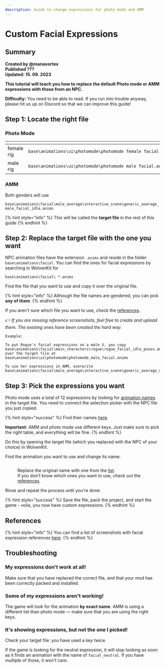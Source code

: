 ```yaml
---
description: Guide to change expressions for photo mode and AMM
---
```


# Custom Facial Expressions

## Summary <a href="#summary" id="summary"></a>

**Created by @manavortex**\
**Published ???**\
**Updated: 15. 09. 2023**

**This tutorial will teach you how to replace the default Photo mode or AMM expressions with those from an NPC.**&#x20;

**Difficulty:** You need to be able to read. If you run into trouble anyway, please hit us up on Discord so that we can improve this guide!

## Step 1: Locate the right file

### Photo Mode

<table data-header-hidden><thead><tr><th width="148"></th><th></th></tr></thead><tbody><tr><td>female rig</td><td><pre><code>base\animations\ui\photomode\photomode_female_facial.anims
</code></pre></td></tr><tr><td>male rig</td><td><pre><code>base\animations\ui\photomode\photomode_male_facial.anims
</code></pre></td></tr></tbody></table>

### AMM

Both genders will use

`base\animations\facial\male_average\interactive_scene\generic_average_male_facial_idle.anims`

{% hint style="info" %}
This will be called the **target file** in the rest of this guide
{% endhint %}

## Step 2: Replace the target file with the one you want

NPC animation files have the extension `.anims` and reside in the folder `base\animations\facial`. You can find the ones for facial expressions by searching in WolvenKit for

```
base\animations\facial\ *.anims
```

Find the file that you want to use and copy it over the original file.

{% hint style="info" %}
Although the file names are gendered, you can pick **any of them**.
{% endhint %}

&#x20;If you aren't sure which file you want to use, check the [references](../../references-lists-and-overviews/body/cheat-sheet-facial-expressions.md#expression-references-for-individual-npc-files).&#x20;

_👉 If you are missing reference screenshots, feel free to create and upload them. The existing ones have been created the hard way._

```
Example:

To put Rogue's facial expressions on a male V, you copy
base\animations\facial\main_characters\rogue\rogue_facial_idle_poses.anims
over the target file at 
base\animations\ui\photomode\photomode_male_facial.anims

To use her expressions in AMM, overwrite
base\animations\facial\male_average\interactive_scene\generic_average_male_facial_idle.anims
```

## Step 3: Pick the expressions you want

Photo mode uses a total of 12 expressions by looking for [animation names](../../references-lists-and-overviews/body/cheat-sheet-facial-expressions.md#photo-mode) in the target file. You need to connect the selection picker with the NPC file you just copied.&#x20;

{% hint style="success" %}
Find their names [here](../../references-lists-and-overviews/body/cheat-sheet-facial-expressions.md).

**Important:** AMM and photo mode use different keys. Just make sure to pick the right table, and everything will be fine.
{% endhint %}

Do this by opening the target file (which you replaced with the NPC of your choice) in WolvenKit.&#x20;

Find the animation you want to use and change its name:

<figure><img src="https://i.imgur.com/KYevLPa.png" alt=""><figcaption><p>Replace the original name with one from the <a href="../../references-lists-and-overviews/body/cheat-sheet-facial-expressions.md#photo-mode">list</a>. <br>If you don't know which ones you want to use, check out the <a href="../../references-lists-and-overviews/body/cheat-sheet-facial-expressions.md#expression-references-for-individual-npc-files">references</a>.</p></figcaption></figure>

Rinse and repeat the process until you're done.

{% hint style="success" %}
Save the file, pack the project, and start the game - voila, you now have custom expressions.
{% endhint %}

## References

{% hint style="info" %}
You can find a list of screenshots with facial expression references [here](../../references-lists-and-overviews/body/cheat-sheet-facial-expressions.md#expression-references-for-individual-npc-files).
{% endhint %}

## Troubleshooting

### My expressions don't work at all!

Make sure that you have replaced the correct file, and that your mod has been correctly packed and installed.

### Some of my expressions aren't working!

The game will look for the animation **by exact name**. AMM is using a different list than photo mode — make sure that you are using the right keys.

### It's showing expressions, but not the one I picked!

Check your target file: you have used a key twice.&#x20;

If the game is looking for the neutral expression, it will stop looking as soon as it finds an animation with the name of `facial_neutral`. If you have multiple of those, it won't care.
